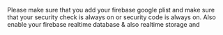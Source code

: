 Please make sure that you add your firebase google plist and make sure that your security check is always on or security code is always on.
Also enable your firebase realtime database & also realtime storage and 

